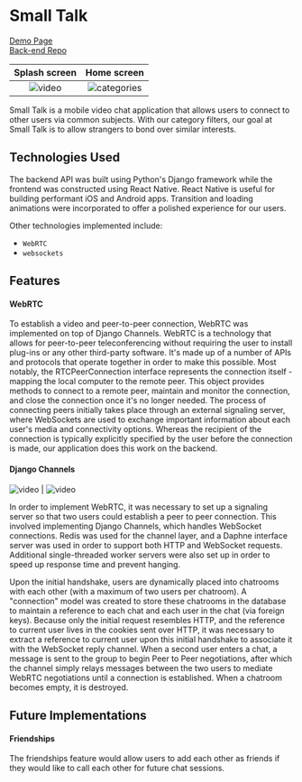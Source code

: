 # Small Talk

[Demo Page](https://seanperfecto.github.io/applandingpage/)  
[Back-end Repo](https://github.com/seanperfecto/smalltalk-backend)

Splash screen              |  Home screen
:-------------------------:|:-------------------------:
![video](http://res.cloudinary.com/dqr2mejhc/image/upload/v1498017130/IMG_4171_bnqdzh.jpg)  |  ![categories](http://res.cloudinary.com/dqr2mejhc/image/upload/v1498017130/IMG_4175_m6wwxa.jpg)

Small Talk is a mobile video chat application that allows users to connect to other users via common subjects. With our category filters, our goal at Small Talk is to allow strangers to bond over similar interests.

## Technologies Used

The backend API was built using Python's Django framework while the frontend was constructed using React Native. React Native is useful for building performant iOS and Android apps. Transition and loading animations were incorporated to offer a polished experience for our users.

Other technologies implemented include:

- `WebRTC`
- `websockets`

## Features

#### WebRTC

To establish a video and peer-to-peer connection, WebRTC was implemented on top of Django Channels.  WebRTC is a technology that allows for peer-to-peer teleconferencing without requiring the user to install plug-ins or any other third-party software.  It's made up of a number of APIs and protocols that operate together in order to make this possible.  Most notably, the RTCPeerConnection interface represents the connection itself - mapping the local computer to the remote peer.  This object provides methods to connect to a remote peer, maintain and monitor the connection, and close the connection once it's no longer needed.  The process of connecting peers initially takes place through an external signaling server, where WebSockets are used to exchange important information about each user's media and connectivity options.  Whereas the recipient of the connection is typically explicitly specified by the user before the connection is made, our application does this work on the backend.  

#### Django Channels

![video](http://res.cloudinary.com/dzbwfwz4j/image/upload/c_scale,h_670/v1499371538/smile_lo8hhb.jpg) | ![video](http://res.cloudinary.com/dzbwfwz4j/image/upload/c_scale,h_670/v1499371315/aaron_ka33ry.jpg)

In order to implement WebRTC, it was necessary to set up a signaling server so that two
users could establish a peer to peer connection. This involved implementing Django Channels, which
handles WebSocket connections. Redis was used for the channel layer, and a Daphne interface server was used in order to support both HTTP and WebSocket requests. Additional single-threaded worker servers were also set up in order to speed up response time and prevent hanging.

Upon the initial handshake, users are dynamically placed into chatrooms with each other (with a maximum of two users per chatroom).  A "connection" model was created to store these chatrooms in the database to maintain a reference to each chat and each user in the chat (via foreign keys). Because only the initial request resembles HTTP, and the reference to current user lives in the cookies sent over HTTP, it was necessary to extract a reference to current user upon this initial handshake to associate it with the WebSocket reply channel. When a second user enters a chat, a message is sent to the group to begin Peer to Peer negotiations, after which the channel simply relays messages between the two users to mediate WebRTC negotiations until a connection is established. When a chatroom becomes empty, it is destroyed.


## Future Implementations

#### Friendships
The friendships feature would allow users to add each other as friends if
they would like to call each other for future chat sessions.
